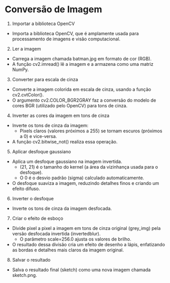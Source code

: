 # Conversão de Imagem

1. Importar a biblioteca OpenCV
- Importa a biblioteca OpenCV, que é amplamente usada para processamento de imagens e visão computacional.

2. Ler a imagem
- Carrega a imagem chamada batman.jpg em formato de cor (RGB).
- A função cv2.imread() lê a imagem e a armazena como uma matriz NumPy.

3. Converter para escala de cinza
- Converte a imagem colorida em escala de cinza, usando a função cv2.cvtColor().
- O argumento cv2.COLOR_BGR2GRAY faz a conversão do modelo de cores BGR (utilizado pelo OpenCV) para tons de cinza.

4. Inverter as cores da imagem em tons de cinza
- Inverte os tons de cinza da imagem:
  * Pixels claros (valores próximos a 255) se tornam escuros (próximos a 0) e vice-versa.
- A função cv2.bitwise_not() realiza essa operação.

5. Aplicar desfoque gaussiano
- Aplica um desfoque gaussiano na imagem invertida.
  * (21, 21) é o tamanho do kernel (a área da vizinhança usada para o desfoque).
  * O 0 é o desvio padrão (sigma) calculado automaticamente.
- O desfoque suaviza a imagem, reduzindo detalhes finos e criando um efeito difuso.

6. Inverter o desfoque
- Inverte os tons de cinza da imagem desfocada.

7. Criar o efeito de esboço
- Divide pixel a pixel a imagem em tons de cinza original (grey_img) pela versão desfocada invertida (invertedblur).
  * O parâmetro scale=256.0 ajusta os valores de brilho.
- O resultado dessa divisão cria um efeito de desenho a lápis, enfatizando as bordas e detalhes mais claros da imagem original.

8. Salvar o resultado
- Salva o resultado final (sketch) como uma nova imagem chamada sketch.png.
